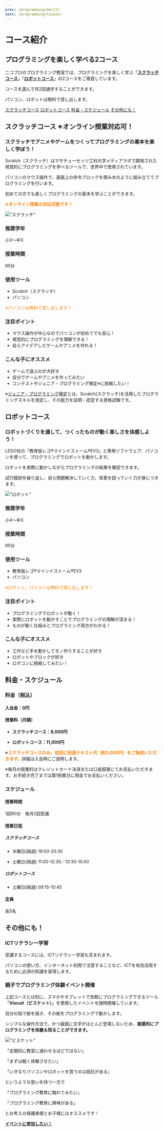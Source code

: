 ```yaml
---
prev: /programming/merit/
next: /programming/taiken/
---
```

# コース紹介
## プログラミングを楽しく学べる2コース
ニコプロのプログラミング教室では、プログラミングを楽しく学ぶ「[**スクラッチコース**](/programming/course-price/#スクラッチコース)」「[**ロボットコース**](/programming/course-price/#ロボットコース)」の2コースをご用意しています。

コースを選んで月2回通学することができます。

パソコン、ロボットは無料で貸し出します。

<div>
<a href="/programming/course-price/#スクラッチコース" class="btn">スクラッチコース</a>
<a href="/programming/course-price/#ロボットコース" class="btn">ロボットコース</a>
<a href="/programming/course-price/#料金・スケジュール" class="btn">料金・スケジュール</a>
<a href="/programming/course-price/#その他にも！" class="btn">その他にも！</a>
</div>

## スクラッチコース ※オンライン授業対応可！
### スクラッチでアニメやゲームをつくってプログラミングの基本を楽しく学ぼう！

Scratch（スクラッチ）はマサチューセッツ工科大学メディアラボで開発された視覚的にプログラミングを学べるツールで、世界中で使用されています。

パソコンのマウス操作で、画面上の命令ブロックを積み木のように組み立ててプログラミングを行います。

初めての方でも楽しくプログラミングの基本を学ぶことができます。

**<font color="#ff8000">※オンライン授業の対応可能です！</font>**

<img src="/img/course-scratch.png" alt=”スクラッチ” />

### 推奨学年
小3～中3

### 授業時間
90分

### 使用ツール
- Scratch（スクラッチ）
- パソコン

<font color="#ff8000">※パソコンは無料で貸し出します！</font>

### 注目ポイント
- マウス操作が中心なのでパソコンが初めてでも安心！
- 視覚的にプログラミングを理解できる！
- 自らアイデアしたゲームやアニメを作れる！

### こんな子にオススメ
- ゲームで遊ぶのが大好き
- 自分でゲームやアニメを作ってみたい
- コンテストやジュニア・プログラミング検定※に挑戦したい！

※<a href="https://www.sikaku.gr.jp/js/ks/" target="_blank">ジュニア・プログラミング検定</a>とは、Scratch(スクラッチ)を活用したプログラミングスキルを測定し、その能力を証明・認定する資格試験です。

## ロボットコース
### ロボットづくりを通して、つくったものが動く楽しさを体感しよう！
LEGO社の「教育版レゴ®マインドストーム®EV3」と専用ソフトウェア、パソコンを使って、プログラミングでロボットを動かします。

ロボットを実際に動かしながらプログラミングの結果を確認できます。

試行錯誤を繰り返し、自ら問題解決していく力、改善を図っていく力が身につきます。

<img src="/img/course-robot.png" alt=”ロボット” />

### 推奨学年
小4～中3

### 授業時間
90分

### 使用ツール
- 教育版レゴ®マインドストーム®EV3
- パソコン

<font color="#ff8000">※ロボット、パソコンは無料で貸し出します！</font>

### 注目ポイント
- プログラミングでロボットが動く！
- 実際にロボットを動かすことでプログラミングの理解が深まる！
- ものが動く仕組みとプログラミング両方がわかる！

### こんな子にオススメ
- 工作など手を動かしてモノ作りすることが好き
- ロボットやブロックが好き
- ロボコンに挑戦してみたい！

## 料金・スケジュール
### 料金（税込）
#### 入会金：0円

#### 授業料（月額）
- **スクラッチコース：8,000円**

- **ロボットコース：11,000円**

※<font color="#ff8000">**スクラッチコースのみ、初回に別途テキスト代（約3,000円）をご負担いただきます。**</font>詳細は入会時にご説明します。

※毎月の授業料はクレジットカード決済または口座振替にてお支払いただきます。お手続き完了までは第1授業日に現金でお支払いください。

### スケジュール
#### 授業時間	
1回90分　毎月2回受講

#### 授業日程
##### スクラッチコース
- 木曜日(隔週) 19:00-20:30

- 土曜日(隔週) 11:00-12:30／13:30-15:00

##### ロボットコース

- 土曜日(隔週) 09:15-10:45

#### 定員
各5名

## その他にも！
### ICTリテラシー学習
受講するコースには、ICTリテラシー学習も含まれます。

パソコンの使い方、インターネット利用で注意することなど、ICTを有効活用するために必須の知識を習得します。

### 親子でプログラミング体験イベント開催
上記コースとは別に、スマホやタブレットで気軽にプログラミングできるツール「**Viscuit（ビスケット）**」を使用したイベントを随時開催しています。

自分の指で絵を描き、その絵をプログラミングで動かします。

シンプルな操作方法で、かつ画面に文字がほとんど登場しないため、**直感的にプログラミングを体験＆知ることができます。**

<img src="/img/course-viscuit.jpg" alt=”ビスケット” />

「定期的に教室に通わせるほどではない」

「まずは軽く体験させたい」

「いきなりパソコンやロボットを買うのは抵抗がある」

というような思いを持つ一方で

「プログラミング教育に触れてみたい」

「プログラミング教育に興味がある」

とお考えの保護者様とお子様にはオススメです！

<a href="/contact" class="btn">**イベントに参加したい！**</a>
